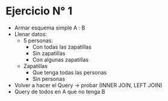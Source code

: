 # Ejercicio  N° 1
- Armar esquema simple A *:* B
- Llenar datos: 
  - 5 personas:
    - Con todas las zapatillas
    - Sin zapatillas
    - Con algunas zapatillas
  - Zapatillas
    - Que tenga todas las personas
    - Sin personas
- Volver a hacer el Query -> probar (INNER JOIN, LEFT JOIN)
- Query de todos en A que no tenga B
